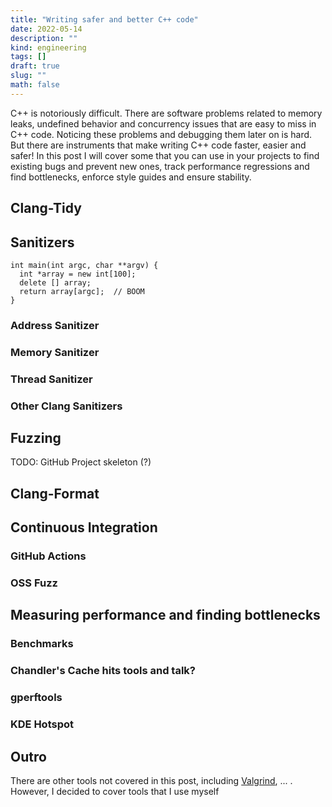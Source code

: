 ```yaml
---
title: "Writing safer and better C++ code"
date: 2022-05-14
description: ""
kind: engineering
tags: []
draft: true
slug: ""
math: false
---
```


C++ is notoriously difficult. There are software problems related to memory
leaks, undefined behavior and concurrency issues that are easy to miss in C++
code. Noticing these problems and debugging them later on is hard. But there are
instruments that make writing C++ code faster, easier and safer! In this post I
will cover some that you can use in your projects to find existing bugs and
prevent new ones, track performance regressions and find bottlenecks, enforce
style guides and ensure stability.

## Clang-Tidy

## Sanitizers

```c++{hl_lines=[2, 4]}
int main(int argc, char **argv) {
  int *array = new int[100];
  delete [] array;
  return array[argc];  // BOOM
}
```

### Address Sanitizer

### Memory Sanitizer

### Thread Sanitizer

### Other Clang Sanitizers

## Fuzzing

TODO: GitHub Project skeleton (?)

## Clang-Format

## Continuous Integration

### GitHub Actions

### OSS Fuzz

## Measuring performance and finding bottlenecks

### Benchmarks

### Chandler's Cache hits tools and talk?

### gperftools

### KDE Hotspot

## Outro

There are other tools not covered in this post, including
[Valgrind](http://valgrind.org/), ... . However, I decided to cover tools
that I use myself
